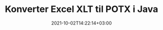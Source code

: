 ---
############################# Static ############################
layout: "autogen-gist"
date: 2021-10-02T14:22:14+03:00
draft: false
path: "da/total/java/conversion/xlt-to-potx/"
other_out_formats: "PDF DOC DOCX DOCM DOT DOTX DOTM TXT RTF HTML HTM MHTML MHT XLS XLSX XLSM XLSB XLT XLTX XLTM XLAM CSV TSV DIF SXC FODS PPT PPTX PPS PPSX PPSM POT POTX PPTM POTM ODT OTT OTP ODP ODS EMZ WMZ SVG SVGZ XPS TEX DCM WMF EMF BMP PNG GIF JPEG TIFF ICO WEBP JP2 TGA PSB PSD EPUB MD XML JSON DICOM FODP JPG"
ad_headline: "Java XLT til POTX Konvertering"
ad_description: "XLT til POTX dokumentkonverterings-API til Java | 100+ filformater understøttet"

############################# Head ############################
head_title: "Konverter Excel XLT til POTX via Java Spreadsheet Conversion API'er"
head_description: "100 % native Java-dokumentkonverteringsbibliotek til at konvertere Excel-regneark XLT til POTX og 100+ andre billed- og dokumentfilformater i Java-applikationer."

############################# Header ############################
title: "Konverter Excel XLT til POTX i Java"
description: "Brug indbygget Excel-dokumentkonverteringsbibliotek – konverter XLT til POTX og 100+ andre filformater i enhver type Java-baserede applikationer med den største nøjagtighed. Arbejd med et avanceret sæt dokumentkonverteringsfunktioner for at bevare kommandoen og tilpasse udseendet af de konverterede dokumenter efter din smag. Konverter alle populære Excel-regnearkformater til og fra Word-dokumenter, PowerPoint-præsentationer, PDF, Photoshop, e-bog, web- og billedfilformater uden brug af ekstern API eller software. Når du arbejder med Java Excel-konverterings-API'en, kan du nemt konvertere hele dokumentet på én gang eller vælge specifikke sider i kildedokumentet baseret på de selektive sideintervaller eller forskellige sidetal for nemt at konvertere til et understøttet dokumentformat."

############################# SubMenu ############################
submenu:
    enable: false

############################# Content ############################
content:
    enable: true
    block:
    - title_left: "Sådan konverteres XLT til POTX i Java"
      content_left: |
          Udfør XLT til POTX filkonvertering i Java ved hjælp af tre enkle trin. Se det konverterede dokument, som det er, eller gengiv det for at se det som HTML uden nogen ekstern softwareafhængighed.

          -   Opret en ny forekomst af klassen **Converter** og indlæs XLT-filen
          -   Indstil **ConvertOptions** for POTX-dokumenttypen
          -   Kald **Convert**-metoden for **Converter**-klasseinstansen for konvertering til POTX
          -   Set options for HTML viewer
          -   Opret **Viewer**-objekt for at se konverteret POTX som HTML
          
      title_right: "Hent og installationsvejledning"
      content_right: |
          Du har brug for `GroupDocs.Conversion` og `GroupDocs.Viewer` navneområder for at konvertere mellem 100+ dokumenter og billedfilformater såsom PDF, Microsoft Word, Excel, PowerPoint, Project, Visio, Outlook, HTML og diagrammer. Udforsk andre [Java API'er til Office-dokumenter](https://products.conholdate.com/total/java/), som tilbydes af Conholdate.Total.
          
          Hent de respektive monteringsfiler fra [Hent](https://downloads.conholdate.com/total/java) eller hent hele pakken fra [Maven](https://repository.conholdate.com/webapp/#/artifacts/browse/tree/General/repo) for at tilføje 'Conholdate.Total' direkte i dit arbejdsområde.
          
      gisthash: "675fd7fb45acf595fd9f872593eb2899"
      gistfile: "excel-worksheet-to-pdf-conversion.java"
          
    - title_left: "Konverter adgangskodebeskyttet XLT til POTX"
      content_left: |
          Indlæs og konverter dokumenter nøjagtigt, der er beskyttet med en adgangskode i dine Java-baserede applikationer. Filformatkonverterings-API'en understøtter også gengivelse af eksterne dokumenter fra forskellige kilder, herunder S3, Blob, FTP, Stream, URL eller en lokal disk.

          -   Opret en ny forekomst af klassen **Converter** og begiv kildedokumentstien
          -   Instantiér den rigtige **ConvertOptions**-klasse, f.eks. (PdfConvertOptions, WordProcessingConvertOptions, SpreadsheetConvertOptions osv.)
          -   Kald **Convert**-metoden for **Converter**-klasseinstansen og send filnavnet til det konverterede dokument
        
      title_right: "Udtræk af kildedokumentoplysninger"
      content_right: |
          Funktionen til udtrækning af dokumentoplysninger gør det ikke kun muligt at få de grundlæggende oplysninger om kildedokumentfilen, men den understøtter også udtrækning af nogle værdifulde filformatspecifikke oplysninger, såsom projektstart- og slutdatoer for en Microsoft Project-fil, eventuelle udskrivningsbegrænsninger på et PDF-dokument, liste over mapper indesluttet i en Outlook-datafil osv.

          Konverter populære dokumentfilformater på forskellige operativsystemer såsom Windows, Linux eller macOS, mens du bruger udviklingsmiljøer som NetBeans, IntelliJ IDEA og Eclipse.
          
      gisthash: "35e23082b8fa43502d6784c38947eef1"
      gistfile: "password-protected-word-document-to-pdf-conversion.java"

    - title_left: "Føj vandmærke til Excel og konverter til PDF"
      content_left: |
          Java-dokumentkonverterings-API giver dig mulighed for nøjagtigt at konvertere Excel-regnearksdokumenter nøjagtigt som den originale fil og anvende et tekstvandmærke på de konverterede dokumentsider. Brug vandmærkeindstillinger såsom skrifttype, farve, bredde, højde, baggrund og rotationsvinkel, mens du tilføjer tekstvandmærket til Excel-dokument og konverterer til en PDF-fil.

          -   Opret en ny forekomst af klassen **Converter**, og indlæs inputdokument
          -   Instantiér den rigtige **ConvertOptions**-klasse, f.eks. (PdfConvertOptions, WordProcessingConvertOptions, SpreadsheetConvertOptions osv.)
          -   Indstil egenskaben **Watermark** for **ConvertOptions**-forekomsten
          -   Angiv vandmærkeegenskaber (farve, bredde, tekst, højde osv.)
          -   Kald **Convert**-metoden for **Converter**-klasseinstansen til konvertering til PDF
        
      title_right: "Caching af konverterede dokumentresultater"
      content_right: |
          I nogle tilfælde er den konverterede dokumentstørrelse større, og det tager tid at blive konverteret. Dokumentkonverteringsbiblioteket tilbyder caching-funktionen til effektivt at håndtere sådanne situationer og fremskynde den gentagne konverteringsproces. Aktiver ICache-grænsefladen til at arbejde med tilpasset cache-implementering ved hjælp af udvidelsespunktet og kontroller cachekonverteringen, som du foretrækker.

          Konverteringsresultatet gemmes som standard på det lokale drev, men enhver form for cachelagring kan understøttes ved at implementere de relevante grænseflader såsom Amazon S3, Dropbox, Google Drive, Windows Azure, Reddis eller andre.
          
      gisthash: "6999e55b491eea2906d7fefe2e636e33"
      gistfile: "add-watermark-to-excel-worksheet-and-convert-to-pdf.java"
############################# About Formats ############################
about_formats:
    enable: false
############################# More Formats ############################
more_formats:
    enable: true
    auto: false
    other_out_formats: PDF DOC DOCX DOCM DOT DOTX DOTM TXT RTF HTML HTM MHTML MHT XLS XLSX XLSM XLSB XLT XLTX XLTM XLAM CSV TSV DIF SXC FODS PPT PPTX PPS PPSX PPSM POT POTX PPTM POTM ODT OTT OTP ODP ODS EMZ WMZ SVG SVGZ XPS TEX DCM WMF EMF BMP PNG GIF JPEG TIFF ICO WEBP JP2 TGA PSB PSD EPUB MD XML JSON DICOM FODP JPG
############################# Back to top ###############################
back_to_top:
  enable: true
---